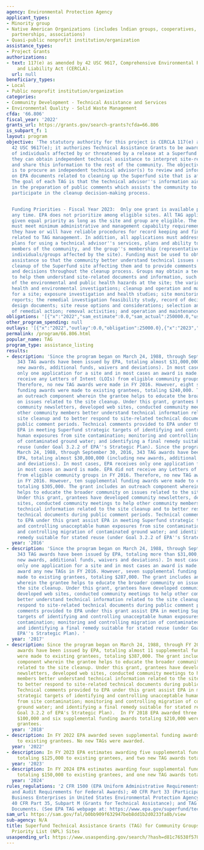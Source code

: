 ```yaml
---
agency: Environmental Protection Agency
applicant_types:
- Minority group
- Native American Organizations (includes lndian groups, cooperatives, corporations,
  partnerships, associations)
- Quasi-public nonprofit institution/organization
assistance_types:
- Project Grants
authorizations:
- text: 117(e) as amended by 42 USC 9617, Comprehensive Environmental Response, Compensation,
    and Liability Act (CERCLA).
  url: null
beneficiary_types:
- Local
- Public nonprofit institution/organization
categories:
- Community Development - Technical Assistance and Services
- Environmental Quality - Solid Waste Management
cfda: '66.806'
fiscal_year: '2022'
grants_url: https://grants.gov/search-grants?cfda=66.806
is_subpart_f: 1
layout: program
objective: 'The statutory authority for this project is CERCLA 117(e) as amended by
  42 USC 9617(e); it authorizes Technical Assistance Grants to be awarded to groups
  of individuals affected by or threatened by a release at a Superfund site so that
  they can obtain independent technical assistance to interpret site-related documents
  and share this information to the rest of the community. The objective of each TAG
  is to procure an independent technical advisor(s) to review and inform the community
  on EPA documents related to cleaning up the Superfund site that is affecting them.
  The goal of each TAG is that the technical advisor''s information aids the community
  in the preparation of public comments which assists the community to more meaningfully
  participate in the cleanup decision-making process.


  Funding Priorities - Fiscal Year 2023:  Only one grant is available per site, at
  any time. EPA does not prioritize among eligible sites. All TAG applications are
  given equal priority as long as the site and group are eligible. The applicant group
  must meet minimum administrative and management capability requirements by demonstrating
  they have or will have reliable procedures for record keeping and financial accountability
  related to TAG management. In addition, all applications must address the following:
  plans for using a technical advisor''s services, plans and ability to inform other
  members of the community, and the group''s membership (representative of the different
  individuals/groups affected by the site). Funding must be used to obtain technical
  assistance so that the community better understand technical issues related to the
  cleanup of the Superfund site affecting them and to provide comments on technical
  and decisions throughout the cleanup process. Groups may obtain a technical advisor
  to help them understand site-related documents and information, such as: the nature
  of the environmental and public health hazards at the site; the various stages of
  health and environmental investigations; cleanup and operation and maintenance activities
  for a site; exposure investigation and health studies; site monitoring plans and
  reports; the remedial investigation feasibility study, record of decision, remedial
  design documents; site reuse options and considerations; selection and construction
  of remedial action; removal activities; and operation and maintenance.'
obligations: '[{"x":"2022","sam_estimate":0.0,"sam_actual":250000.0,"usa_spending_actual":219900.0},{"x":"2023","sam_estimate":225000.0,"sam_actual":0.0,"usa_spending_actual":331500.0},{"x":"2024","sam_estimate":200000.0,"sam_actual":0.0,"usa_spending_actual":200000.0}]'
other_program_spending: null
outlays: '[{"x":"2022","outlay":0.0,"obligation":25000.0},{"x":"2023","outlay":29553.74,"obligation":50000.0},{"x":"2024","outlay":0.0,"obligation":25000.0}]'
permalink: /program/66.806.html
popular_name: TAG
program_type: assistance_listing
results:
- description: 'Since the program began on March 24, 1988, through September 30, 2016,
    343 TAG awards have been issued by EPA, totaling almost $31,000,000 (including
    new awards, additional funds, waivers and deviations). In most cases, EPA receives
    only one application for a site and in most cases an award is made. EPA did not
    receive any Letters of Intent (LOIs) from eligible community groups in FY 2016.
    Therefore, no new TAG awards were made in FY 2016. However, eight supplemental
    funding awards were made to existing grantees, totaling $240,000. The grant includes
    an outreach component wherein the grantee helps to educate the broader community
    on issues related to the site cleanup. Under this grant, grantees have developed
    community newsletters, developed web sites, conducted community meetings to help
    other community members better understand technical information related to the
    site cleanup and to better respond to site-related technical documents during
    public comment periods. Technical comments provided to EPA under this grant assist
    EPA in meeting Superfund strategic targets of identifying and controlling unacceptable
    human exposures from site contamination; monitoring and controlling migration
    of contaminated ground water; and identifying a final remedy suitable for stated
    reuse (under Goal 3.2.2 of EPA''s Strategic Plan). Since the program began on
    March 24, 1988, through September 30, 2016, 343 TAG awards have been issued by
    EPA, totaling almost $30,800,000 (including new awards, additional funds, waivers
    and deviations). In most cases, EPA receives only one application for a site and
    in most cases an award is made. EPA did not receive any Letters of Intent (LOIs)
    from eligible community groups in FY 2016. Therefore, no new TAG awards were made
    in FY 2016. However, ten supplemental funding awards were made to existing grantees,
    totaling $305,000. The grant includes an outreach component wherein the grantee
    helps to educate the broader community on issues related to the site cleanup.
    Under this grant, grantees have developed community newsletters, developed web
    sites, conducted community meetings to help other community members better understand
    technical information related to the site cleanup and to better respond to site-related
    technical documents during public comment periods. Technical comments provided
    to EPA under this grant assist EPA in meeting Superfund strategic targets of identifying
    and controlling unacceptable human exposures from site contamination; monitoring
    and controlling migration of contaminated ground water; and identifying a final
    remedy suitable for stated reuse (under Goal 3.2.2 of EPA''s Strategic Plan). '
  year: '2016'
- description: 'Since the program began on March 24, 1988, through September 30, 2016,
    343 TAG awards have been issued by EPA, totaling more than $31,000,000 (including
    new awards, additional funds, waivers and deviations). In most cases, EPA receives
    only one application for a site and in most cases an award is made. EPA did not
    award any new TAGs in FY 2016. However, seven supplemental funding awards were
    made to existing grantees, totaling $287,000. The grant includes an outreach component
    wherein the grantee helps to educate the broader community on issues related to
    the site cleanup. Under this grant, grantees have developed community newsletters,
    developed web sites, conducted community meetings to help other community members
    better understand technical information related to the site cleanup and to better
    respond to site-related technical documents during public comment periods. Technical
    comments provided to EPA under this grant assist EPA in meeting Superfund strategic
    targets of identifying and controlling unacceptable human exposures from site
    contamination; monitoring and controlling migration of contaminated ground water;
    and identifying a final remedy suitable for stated reuse (under Goal 3.2.2 of
    EPA''s Strategic Plan). '
  year: '2017'
- description: Since the program began on March 24, 1988, through FY 2017, 343 TAG
    awards have been issued by EPA, totaling almost 11 supplemental funding awards
    were made to existing grantees, totaling $387,000. The grant includes an outreach
    component wherein the grantee helps to educate the broader community on issues
    related to the site cleanup. Under this grant, grantees have developed community
    newsletters, developed web sites, conducted community meetings to help other community
    members better understand technical information related to the site cleanup and
    to better respond to site-related technical documents during public comment periods.
    Technical comments provided to EPA under this grant assist EPA in meeting Superfund
    strategic targets of identifying and controlling unacceptable human exposures
    from site contamination; monitoring and controlling migration of contaminated
    ground water; and identifying a final remedy suitable for stated reuse (under
    Goal 3.2.2 of EPA's Strategic Plan).  In FY 2018 EPA awarded three new TAGs, totaling
    $100,000 and six supplemental funding awards totaling $210,000 were made to existing
    grantees.
  year: '2018'
- description: In FY 2022 EPA awarded seven supplemental funding awards totaling $250,000
    to existing grantees. No new TAGs were awarded.
  year: '2022'
- description: In FY 2023 EPA estimates awarding five supplemental funding awards
    totaling $125,000 to existing grantees, and two new TAG awards totaling $100,000.
  year: '2023'
- description: In FY 2024 EPA estimates awarding four supplemental funding awards
    totaling $150,000 to existing grantees, and one new TAG awards totaling $50,000.
  year: '2024'
rules_regulations: '2 CFR 1500 (EPA Uniform Administrative Requirements, Cost Principles,
  and Audit Requirements for Federal Awards); 40 CFR Part 33 (Participation by Disadvantaged
  Business Enterprises in United States Environmental Protection Agency Programs);
  40 CFR Part 35, Subpart M (Grants for Technical Assistance); and TAG Program Guidance
  Documents. (See EPA TAG webpage at: https://www.epa.gov/superfund/technical-assistance-grant-tag-program).'
sam_url: https://sam.gov/fal/b0bb909f632947beb8dd1b2d0233fa8b/view
sub-agency: N/A
title: Superfund Technical Assistance Grants (TAG) for Community Groups at National
  Priority List (NPL) Sites
usaspending_url: https://www.usaspending.gov/search/?hash=d81c76538f5787c1fa5a91648811527f
---
```

